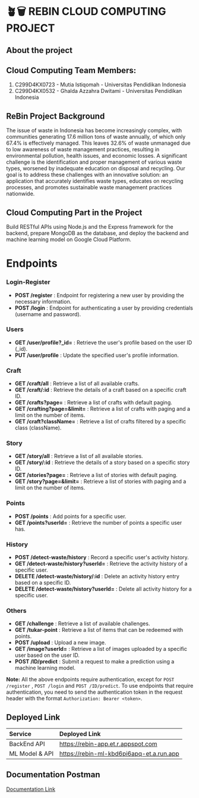 # ️🪴🗑 REBIN CLOUD COMPUTING PROJECT

## About the project

## Cloud Computing Team Members:

1. C299D4KX0723 - Mutia Istiqomah - Universitas Pendidikan Indonesia
2. C299D4KX0532 - Ghalda Azzahra Dwitami - Universitas Pendidikan Indonesia

## ReBin Project Background
The issue of waste in Indonesia has become increasingly complex, with communities generating 17.6 million tons of waste annually, of which only 67.4% is effectively managed. This leaves 32.6% of waste unmanaged due to low awareness of waste management practices, resulting in environmental pollution, health issues, and economic losses. A significant challenge is the identification and proper management of various waste types, worsened by inadequate education on disposal and recycling. Our goal is to address these challenges with an innovative solution: an application that accurately identifies waste types, educates on recycling processes, and promotes sustainable waste management practices nationwide.

## Cloud Computing Part in the Project
Build RESTful APIs using Node.js and the Express framework for the backend, prepare MongoDB as the database, and deploy the backend and machine learning model on Google Cloud Platform.
 

# Endpoints
### Login-Register
- **POST /register** : Endpoint for registering a new user by providing the necessary information.
- **POST /login** : Endpoint for authenticating a user by providing credentials (username and password).
### Users
- **GET /user/profile?_id=<userid>** : Retrieve the user's profile based on the user ID (_id).
- **PUT /user/profile** : Update the specified user's profile information.
### Craft 
- **GET /craft/all** : Retrieve a list of all available crafts.
- **GET /craft/:id** : Retrieve the details of a craft based on a specific craft ID.
- **GET /crafts?page=<pagenumber>** : Retrieve a list of crafts with default paging.
- **GET /crafting?page=<pagenumber>&limit=<contentnumber>** : Retrieve a list of crafts with paging and a limit on the number of items.
- **GET /craft?className=<className>** : Retrieve a list of crafts filtered by a specific class (className).
### Story
- **GET /story/all** : Retrieve a list of all available stories.
- **GET /story/:id** : Retrieve the details of a story based on a specific story ID.
- **GET /stories?page=<pagenumber>** : Retrieve a list of stories with default paging.
- **GET /story?page=<pagenumber>&limit=<contentnumber>** : Retrieve a list of stories with paging and a limit on the number of items.
### Points
- **POST /points** : Add points for a specific user.
- **GET /points?userId=<userId>** : Retrieve the number of points a specific user has.
### History
- **POST /detect-waste/history** : Record a specific user's activity history.
- **GET /detect-waste/history?userId=<userId>** : Retrieve the activity history of a specific user.
- **DELETE /detect-waste/history/:id** : Delete an activity history entry based on a specific ID.
- **DELETE /detect-waste/history?userId=<userId>** : Delete all activity history for a specific user.
### Others
- **GET /challenge** : Retrieve a list of available challenges.
- **GET /tukar-point** : Retrieve a list of items that can be redeemed with points.
- **POST /upload** : Upload a new image.
- **GET /image?userId=<userId>** : Retrieve a list of images uploaded by a specific user based on the user ID.
- **POST /ID/predict** : Submit a request to make a prediction using a machine learning model.

**Note:** All the above endpoints require authentication, except for `POST /register` , `POST /login` and `POST /ID/predict`. To use endpoints that require authentication, you need to send the authentication token in the request header with the format `Authorization: Bearer <token>`.

## Deployed Link
| Service | Deployed Link |
| :-------- | :------- | 
| BackEnd API | https://rebin-app.et.r.appspot.com |
| ML Model & API | https://rebin-ml-kbd6pi6apq-et.a.run.app |

## Documentation Postman
[Documentation Link](https://documenter.getpostman.com/view/36410448/2sA3XTdf9J#7eeb3c7c-e4c3-4803-b424-5827d055769f)

